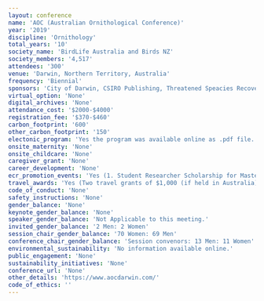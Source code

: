 ```yaml
---
layout: conference 
name: 'AOC (Australian Ornithological Conference)'
year: '2019'
discipline: 'Ornithology'
total_years: '10'
society_name: 'BirdLife Australia and Birds NZ'
society_members: '4,517'
attendees: '300'
venue: 'Darwin, Northern Territory, Australia'
frequency: 'Biennial'
sponsors: 'City of Darwin, CSIRO Publishing, Threatened Speacies Recovery Hub, Charles Darwin University, Ornitela, Lotek (advancing life sciences), Animal Data Science, Charles Darwin University RIEL (research Institute for Environment and Livelihoods), Darwin Port'
virtual_option: 'None'
digital_archives: 'None'
attendance_cost: '$2000-$4000'
registration_fee: '$370-$460'
carbon_footprint: '600'
other_carbon_footprint: '150'
electonic_program: 'Yes the program was available online as .pdf file.'
onsite_maternity: 'None'
onsite_childcare: 'None'
caregiver_grant: 'None'
career_development: 'None'
ecr_promotion_events: 'Yes (1. Student Researcher Scholarship for Masters, Honors and PhD students 2. Gavin Jackson Award. The recipient will be a current or recent University ornithology student (including Grad. Certificate, Grad. Diploma, Bachelors Degree, MSc or PhD), and will have demonstrated a passion for birds. The prize will include reimbursement of the registration fee to attend the 2019 Australasian Ornithological Conference, and a two year membership to BirdLife Australia (including an electronic subscription to Emu).  3. Birdlife Western Australia has two sponsorships of $500 each on offered for Western Australian postgraduate students. Sponsorships will be allocated on the basis of the merit, quality and relevance of submitted abstracts. The cut off date for the submission of abstracts is 30th November 2018. BWA will notify successful applicants by email or post by 30th January 2019. Funding of $500 will then be forwarded and acknowledged to these people at the AOC2019. The conditions of this sponsorship are that applicants: Are enrolled for a postgraduate degree that is relevant to ornithology, Are studying in Western Australia, Have registered to attend the AOC2019 for at least one day, Are prepared to present a paper at this conference, Have not received any other subsidy or grant to attend the AOC2019  4. Ice-breaker Event)'
travel_awards: 'Yes (Two travel grants of $1,000 (if held in Australia) each are on offer for the AOC2019. Criteria: A travel grant is awarded ONCE to any one person. To be eligible, applicants must be current Birds NZ members at the time of submitting an application. Successful applicants are expected to write a short report on their conference experience for publication in Birds New Zealand and/or submit an article to Notornis.)'
code_of_conduct: 'None'
safety_instructions: 'None'
gender_balance: 'None'
keynote_gender_balance: 'None'
speaker_gender_balance: 'Not Applicable to this meeting.'
invited_gender_balance: '2 Men: 2 Women'
session_chair_gender_balance: '70 Women: 69 Men'
conference_chair_gender_balance: 'Session convenors: 13 Men: 11 Women'
environmental_sustainability: 'No information available online.'
public_engagement: 'None'
sustainability_initiatives: 'None'
conference_url: 'None'
other_details: 'https://www.aocdarwin.com/'
code_of_ethics: ''
---
```


